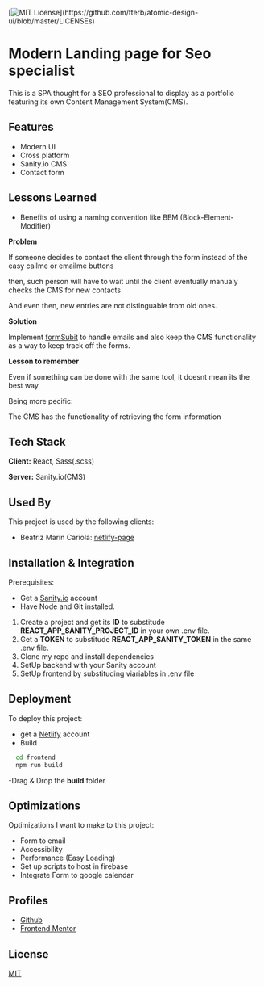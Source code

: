 [![MIT License](https://img.shields.io/apm/l/atomic-design-ui.svg?)](https://github.com/tterb/atomic-design-ui/blob/master/LICENSEs)

# Modern Landing page for Seo specialist

This is a SPA thought for a SEO professional to display as a portfolio featuring its own Content Management System(CMS).

## Features

- Modern UI
- Cross platform
- Sanity.io CMS
- Contact form

## Lessons Learned

- Benefits of using a naming convention like BEM (Block-Element-Modifier)

**Problem**

If someone decides to contact the client through the form instead of the easy callme or emailme buttons

then, such person will have to wait until the client eventually manualy checks the CMS for new contacts

And even then, new entries are not distinguable from old ones.

**Solution**

Implement [formSubit](https://formsubmit.co/) to handle emails and also keep the CMS functionality as a way to keep track off the forms.

**Lesson to remember**

Even if something can be done with the same tool, it doesnt mean its the best way

Being more pecific:

The CMS has the functionality of retrieving the form information

## Tech Stack

**Client:** React, Sass(.scss)

**Server:** Sanity.io(CMS)

## Used By

This project is used by the following clients:

- Beatriz Marin Cariola: [netlify-page](https://beatriz-marin.netlify.app/)

## Installation & Integration

Prerequisites:

- Get a [Sanity.io](https://www.sanity.io/) account
- Have Node and Git installed.

1. Create a project and get its **ID** to substitude **REACT_APP_SANITY_PROJECT_ID** in your own .env file.
2. Get a **TOKEN** to substitude **REACT_APP_SANITY_TOKEN** in the same .env file.
3. Clone my repo and install dependencies
4. SetUp backend with your Sanity account
5. SetUp frontend by substituding viariables in .env file

<!-- ```bash
  git https://github.com/ArlandMv/c-beatriz-carin-cariola
  cd backend
  npm install
  cd ../frontend
```
     -->

## Deployment

To deploy this project:

- get a [Netlify](https://www.netlify.com/) account
- Build

```bash
  cd frontend
  npm run build
```

-Drag & Drop the **build** folder

## Optimizations

Optimizations I want to make to this project:

- Form to email
- Accessibility
- Performance (Easy Loading)
- Set up scripts to host in firebase
- Integrate Form to google calendar

## Profiles

- [Github](https://www.github.com/arlandmv)
- [Frontend Mentor](https://www.frontendmentor.io/profile/ArlandMv)

## License

[MIT](https://choosealicense.com/licenses/mit/)

